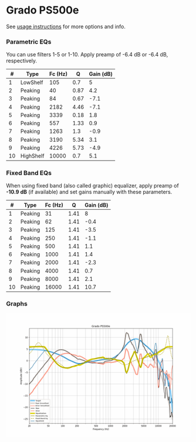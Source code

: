 # Grado PS500e
See [usage instructions](https://github.com/jaakkopasanen/AutoEq#usage) for more options and info.

### Parametric EQs
You can use filters 1-5 or 1-10. Apply preamp of -6.4 dB or -6.4 dB, respectively.

|   # | Type      |   Fc (Hz) |    Q |   Gain (dB) |
|-----|-----------|-----------|------|-------------|
|   1 | LowShelf  |       105 | 0.7  |         5   |
|   2 | Peaking   |        40 | 0.87 |         4.2 |
|   3 | Peaking   |        84 | 0.67 |        -7.1 |
|   4 | Peaking   |      2182 | 4.46 |        -7.1 |
|   5 | Peaking   |      3339 | 0.18 |         1.8 |
|   6 | Peaking   |       557 | 1.33 |         0.9 |
|   7 | Peaking   |      1263 | 1.3  |        -0.9 |
|   8 | Peaking   |      3190 | 5.34 |         3.1 |
|   9 | Peaking   |      4226 | 5.73 |        -4.9 |
|  10 | HighShelf |     10000 | 0.7  |         5.1 |

### Fixed Band EQs
When using fixed band (also called graphic) equalizer, apply preamp of **-10.9 dB** (if available) and set gains manually with these parameters.

|   # | Type    |   Fc (Hz) |    Q |   Gain (dB) |
|-----|---------|-----------|------|-------------|
|   1 | Peaking |        31 | 1.41 |         8   |
|   2 | Peaking |        62 | 1.41 |        -0.4 |
|   3 | Peaking |       125 | 1.41 |        -3.5 |
|   4 | Peaking |       250 | 1.41 |        -1.1 |
|   5 | Peaking |       500 | 1.41 |         1.1 |
|   6 | Peaking |      1000 | 1.41 |         1.4 |
|   7 | Peaking |      2000 | 1.41 |        -2.3 |
|   8 | Peaking |      4000 | 1.41 |         0.7 |
|   9 | Peaking |      8000 | 1.41 |         2.1 |
|  10 | Peaking |     16000 | 1.41 |        10.7 |

### Graphs
![](./Grado%20PS500e.png)
